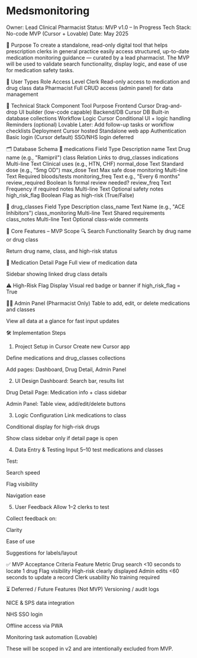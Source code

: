 # Medsmonitoring
Owner: Lead Clinical Pharmacist
Status: MVP v1.0 – In Progress
Tech Stack: No-code MVP (Cursor + Lovable)
Date: May 2025

🧭 Purpose
To create a standalone, read-only digital tool that helps prescription clerks in general practice easily access structured, up-to-date medication monitoring guidance — curated by a lead pharmacist. The MVP will be used to validate search functionality, display logic, and ease of use for medication safety tasks.

👥 User Types
Role	Access Level
Clerk	Read-only access to medication and drug class data
Pharmacist	Full CRUD access (admin panel) for data management

🧱 Technical Stack
Component	Tool	Purpose
Frontend	Cursor	Drag-and-drop UI builder (low-code capable)
Backend/DB	Cursor DB	Built-in database collections
Workflow Logic	Cursor	Conditional UI + logic handling
Reminders (optional)	Lovable	Later: Add follow-up tasks or workflow checklists
Deployment	Cursor hosted	Standalone web app
Authentication	Basic login (Cursor default)	SSO/NHS login deferred

🗂 Database Schema
🔹 medications
Field	Type	Description
name	Text	Drug name (e.g., "Ramipril")
class	Relation	Links to drug_classes
indications	Multi-line Text	Clinical uses (e.g., HTN, CHF)
normal_dose	Text	Standard dose (e.g., "5mg OD")
max_dose	Text	Max safe dose
monitoring	Multi-line Text	Required bloods/tests
monitoring_freq	Text	e.g., "Every 6 months"
review_required	Boolean	Is formal review needed?
review_freq	Text	Frequency if required
notes	Multi-line Text	Optional safety notes
high_risk_flag	Boolean	Flag as high-risk (True/False)

🔹 drug_classes
Field	Type	Description
class_name	Text	Name (e.g., "ACE Inhibitors")
class_monitoring	Multi-line Text	Shared requirements
class_notes	Multi-line Text	Optional class-wide comments

🔎 Core Features – MVP Scope
🔍 Search Functionality
Search by drug name or drug class

Return drug name, class, and high-risk status

💊 Medication Detail Page
Full view of medication data

Sidebar showing linked drug class details

⚠️ High-Risk Flag Display
Visual red badge or banner if high_risk_flag = True

👨‍⚕️ Admin Panel (Pharmacist Only)
Table to add, edit, or delete medications and classes

View all data at a glance for fast input updates

🛠 Implementation Steps
1. Project Setup in Cursor
Create new Cursor app

Define medications and drug_classes collections

Add pages: Dashboard, Drug Detail, Admin Panel

2. UI Design
Dashboard: Search bar, results list

Drug Detail Page: Medication info + class sidebar

Admin Panel: Table view, add/edit/delete buttons

3. Logic Configuration
Link medications to class

Conditional display for high-risk drugs

Show class sidebar only if detail page is open

4. Data Entry & Testing
Input 5–10 test medications and classes

Test:

Search speed

Flag visibility

Navigation ease

5. User Feedback
Allow 1–2 clerks to test

Collect feedback on:

Clarity

Ease of use

Suggestions for labels/layout

✅ MVP Acceptance Criteria
Feature	Metric
Drug search	<10 seconds to locate 1 drug
Flag visibility	High-risk clearly displayed
Admin edits	<60 seconds to update a record
Clerk usability	No training required

⏳ Deferred / Future Features (Not MVP)
Versioning / audit logs

NICE & SPS data integration

NHS SSO login

Offline access via PWA

Monitoring task automation (Lovable)

These will be scoped in v2 and are intentionally excluded from MVP.


